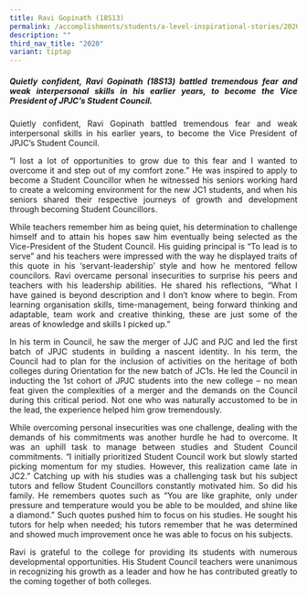 ```yaml
---
title: Ravi Gopinath (18S13)
permalink: /accomplishments/students/a-level-inspirational-stories/2020/ravi/
description: ""
third_nav_title: "2020"
variant: tiptap
---
```

<div align="justify">

<h5>Quietly confident, Ravi Gopinath (18S13) battled tremendous fear and weak interpersonal skills in his earlier years, to become the Vice President of JPJC’s Student Council.</h5>

<p>
Quietly confident, Ravi Gopinath battled tremendous fear and weak interpersonal skills in his earlier years, to become the Vice President of JPJC’s Student Council.</p>

<p>
“I lost a lot of opportunities to grow due to this fear and I wanted to overcome it and step out of my comfort zone.” He was inspired to apply to become a Student Councillor when he witnessed his seniors working hard to create a welcoming environment for the new JC1 students, and when his seniors shared their respective journeys of growth and development through becoming Student Councillors.</p>

<p>
While teachers remember him as being quiet, his determination to challenge himself and to attain his hopes saw him eventually being selected as the Vice-President of the Student Council. His guiding principal is “To lead is to serve” and his teachers were impressed with the way he displayed traits of this quote in his ‘servant-leadership’ style and how he mentored fellow councilors. Ravi overcame personal insecurities to surprise his peers and teachers with his leadership abilities. He shared his reflections, “What I have gained is beyond description and I don’t know where to begin. From learning organisation skills, time-management, being forward thinking and adaptable, team work and creative thinking, these are just some of the areas of knowledge and skills I picked up.”</p>

<p>
In his term in Council, he saw the merger of JJC and PJC and led the first batch of JPJC students in building a nascent identity. In his term, the Council had to plan for the inclusion of activities on the heritage of both colleges during Orientation for the new batch of JC1s. He led the Council in inducting the 1st cohort of JPJC students into the new college – no mean feat given the complexities of a merger and the demands on the Council during this critical period. Not one who was naturally accustomed to be in the lead, the experience helped him grow tremendously.</p>

<p>
While overcoming personal insecurities was one challenge, dealing with the demands of his commitments was another hurdle he had to overcome. It was an uphill task to manage between studies and Student Council commitments. “I initially prioritized Student Council work but slowly started picking momentum for my studies. However, this realization came late in JC2.” Catching up with his studies was a challenging task but his subject tutors and fellow Student Councillors constantly motivated him. So did his family. He remembers quotes such as “You are like graphite, only under pressure and temperature would you be able to be moulded, and shine like a diamond.” Such quotes pushed him to focus on his studies. He sought his tutors for help when needed; his tutors remember that he was determined and showed much improvement once he was able to focus on his subjects.</p>

<p>
Ravi is grateful to the college for providing its students with numerous developmental opportunities. His Student Council teachers were unanimous in recognizing his growth as a leader and how he has contributed greatly to the coming together of both colleges.</p></div>
